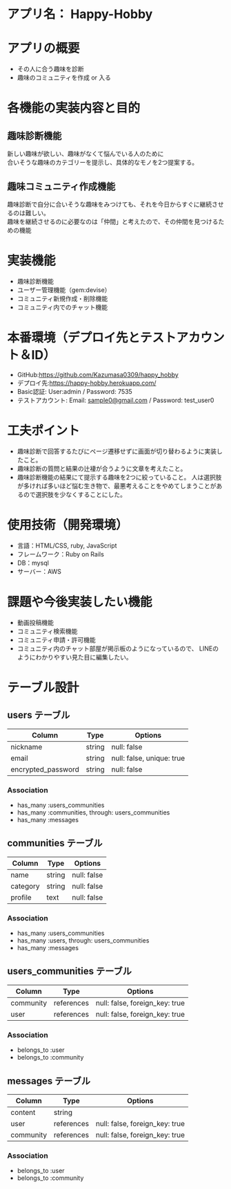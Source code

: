 # アプリ名： Happy-Hobby

# アプリの概要
- その人に合う趣味を診断
- 趣味のコミュニティを作成 or 入る

# 各機能の実装内容と目的
## 趣味診断機能
新しい趣味が欲しい、趣味がなくて悩んでいる人のために<br>
合いそうな趣味のカテゴリーを提示し、具体的なモノを2つ提案する。

## 趣味コミュニティ作成機能
趣味診断で自分に合いそうな趣味をみつけても、それを今日からすぐに継続させるのは難しい。<br>
趣味を継続させるのに必要なのは「仲間」と考えたので、その仲間を見つけるための機能

# 実装機能
- 趣味診断機能
- ユーザー管理機能（gem:devise）
- コミュニティ新規作成・削除機能
- コミュニティ内でのチャット機能

# 本番環境（デプロイ先とテストアカウント＆ID）
- GitHub:https://github.com/Kazumasa0309/happy_hobby
- デプロイ先:https://happy-hobby.herokuapp.com/
- Basic認証: User:admin / Password: 7535 
- テストアカウント: Email: sample0@gmail.com / Password: test_user0

# 工夫ポイント
- 趣味診断で回答するたびにページ遷移せずに画面が切り替わるように実装したこと。
- 趣味診断の質問と結果の辻褄が合うように文章を考えたこと。
- 趣味診断機能の結果にて提示する趣味を2つに絞っていること。
  人は選択肢が多ければ多いほど悩む生き物で、最悪考えることをやめてしまうことがあるので選択肢を少なくすることにした。

# 使用技術（開発環境）
- 言語：HTML/CSS, ruby, JavaScript
- フレームワーク：Ruby on Rails
- DB：mysql
- サーバー：AWS

# 課題や今後実装したい機能
- 動画投稿機能
- コミュニティ検索機能
- コミュニティ申請・許可機能
- コミュニティ内のチャット部屋が掲示板のようになっているので、
  LINEのようにわかりやすい見た目に編集したい。

# テーブル設計

## users テーブル

| Column             | Type   | Options                   |
| ------------------ | ------ | ------------------------- |
| nickname           | string | null: false               |
| email              | string | null: false, unique: true |
| encrypted_password | string | null: false               |

### Association

- has_many :users_communities
- has_many :communities, through: users_communities
- has_many :messages

## communities テーブル

| Column   | Type      | Options                        |
| -------- | --------- | ------------------------------ |
| name     | string    | null: false                    |
| category | string    | null: false                    |
| profile  | text      | null: false                    |

### Association

- has_many :users_communities
- has_many :users, through: users_communities
- has_many :messages

## users_communities テーブル

| Column    | Type       | Options                        |
| --------- | ---------- | ------------------------------ |
| community | references | null: false, foreign_key: true |
| user      | references | null: false, foreign_key: true |

### Association

- belongs_to :user
- belongs_to :community

## messages テーブル

| Column    | Type       | Options                        |
| --------- | ---------- | ------------------------------ |
| content   | string     |                                |
| user      | references | null: false, foreign_key: true |
| community | references | null: false, foreign_key: true |

### Association

- belongs_to :user
- belongs_to :community
